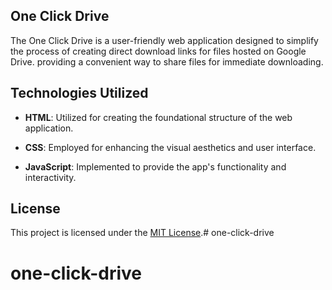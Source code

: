 
## One Click Drive

The One Click Drive is a user-friendly web application designed to simplify the process of creating direct download links for files hosted on Google Drive. providing a convenient way to share files for immediate downloading.


## Technologies Utilized

- **HTML**: Utilized for creating the foundational structure of the web application.

- **CSS**: Employed for enhancing the visual aesthetics and user interface.

- **JavaScript**: Implemented to provide the app's functionality and interactivity.

## License

This project is licensed under the [MIT License](LICENSE).# one-click-drive
# one-click-drive

